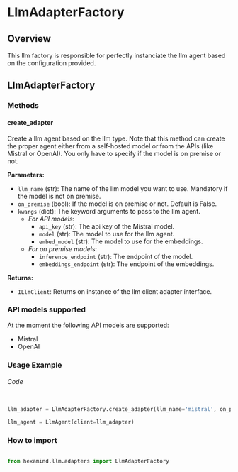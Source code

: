# LlmAdapterFactory

## Overview

This llm factory is responsible for perfectly instanciate the llm agent based on the configuration provided. 

## LlmAdapterFactory

### Methods

#### create_adapter

Create a llm agent based on the llm type. Note that this method can create the proper agent either from a self-hosted model or from the APIs (like Mistral or OpenAI). You only have to specify if the model is on premise or not.

**Parameters:**

- `llm_name` (str): The name of the llm model you want to use. Mandatory if the model is not on premise.
- `on_premise` (bool): If the model is on premise or not. Default is False.
- `kwargs` (dict): The keyword arguments to pass to the llm agent.
    - *For API models*:
        - `api_key` (str): The api key of the Mistral model.
        - `model` (str): The model to use for the llm agent.
        - `embed_model` (str): The model to use for the embeddings.
    - *For on premise models*:
        - `inference_endpoint` (str): The endpoint of the model.
        - `embeddings_endpoint` (str): The endpoint of the embeddings.

**Returns:**

- `ILlmClient`: Returns on instance of the llm client adapter interface. 


### API models supported

At the moment the following API models are supported:

- Mistral
- OpenAI


### Usage Example

###### Code

```py

llm_adapter = LlmAdapterFactory.create_adapter(llm_name='mistral', on_premise=False, api_key='api_key', model='mistral-large', embed_model='mistral-embed')

llm_agent = LlmAgent(client=llm_adapter)

```

### How to import 

```py

from hexamind.llm.adapters import LlmAdapterFactory

```